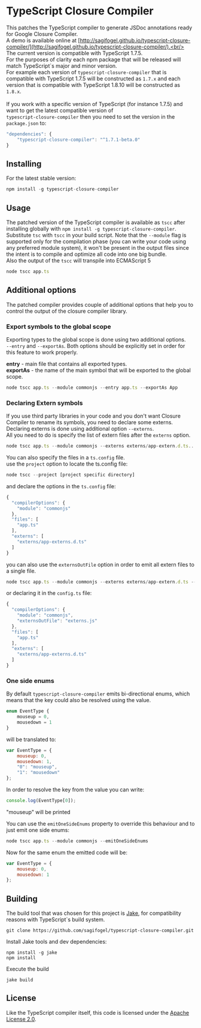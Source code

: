 # TypeScript Closure Compiler

This patches the TypeScript compiler to generate JSDoc annotations ready for Google Closure Compiler.<br/> A demo is available online at [http://sagifogel.github.io/typescript-closure-compiler/](http://sagifogel.github.io/typescript-closure-compiler/).<br/>
The current version is compatible with TypeScript 1.7.5.<br/>
For the purposes of clarity each npm package that will be released will match TypeScript\`s major and minor version.<br/>
For example each version of `typescript-closure-compiler` that is compatible with TypeScript 1.7.5 will be constructed as 
`1.7.x` and each version that is compatible with TypeScript 1.8.10 will be constructed as `1.8.x`.<br/><br/>
If you work with a specific version of TypeScript (for instance 1.7.5) and want to get the latest compatible version of <br/>`typescript-closure-compiler` then you need to set the version in the `package.json` to:<br/>
```js
"dependencies": {
    "typescript-closure-compiler": "^1.7.1-beta.0"
}
```

## Installing

For the latest stable version:

```js
npm install -g typescript-closure-compiler
```

## Usage

The patched version of the TypeScript compiler is available as `tscc` after installing globally with `npm install -g typescript-closure-compiler`. Substitute `tsc` with `tscc` in your build script. Note that the `--module` flag is supported only for the compilation phase (you can write your code using any preferred module system), it won't be present in the output files since the intent is to compile and optimize all code into one big bundle.<br/>
Also the output of the `tscc` will transpile into ECMAScript 5

```js
node tscc app.ts
```

## Additional options

The patched compiler provides couple of additional options that help you to control the output of the closure compiler library.<br/>

### Export symbols to the global scope
Exporting types to the global scope is done using two additional options.<br/>
`--entry` and `--exportAs`. Both options should be explicitly set in order for this feature to work properly.

**entry** - main file that contains all exported types.<br/>
**exportAs** - the name of the main symbol that will be exported to the global scope.<br/>

```js
node tscc app.ts --module commonjs --entry app.ts --exportAs App
```

### Declaring Extern symbols
If you use third party libraries in your code and you don't want Closure Compiler to rename its symbols, you need to declare some externs. Declaring externs is done using additional option `--externs`.<br/>
All you need to do is specify the list of extern files after the `externs` option.

```js
node tscc app.ts --module commonjs --externs externs/app-extern.d.ts...
```

You can also specify the files in a `ts.config` file.<br/>
use the `project` option to locate the ts.config file:<br/> 
```js
node tscc --project [project specific directory]
```
and declare the options in the `ts.config` file: 
```js
{
  "compilerOptions": {
    "module": "commonjs"
  },
  "files": [
    "app.ts"
  ],
  "externs": [
    "externs/app-externs.d.ts"
  ]
}
``` 

you can also use the `externsOutFile` option in order to emit all extern files to a single file.

```js
node tscc app.ts --module commonjs --externs externs/app-extern.d.ts --externsOutFile externs.js
```
or declaring it in the `config.ts` file:
```js
{
  "compilerOptions": {
    "module": "commonjs",
    "externsOutFile": "externs.js"
  },
  "files": [
    "app.ts"
  ],
  "externs": [
    "externs/app-externs.d.ts"
  ]
}
``` 

### One side enums
By default `typescript-closure-compiler` emits bi-directional enums, which means that the key could also be resolved using the value.
```js
enum EventType {
    mouseup = 0,
    mousedown = 1
}
```
will be translated to:
```js
var EventType = {
    mouseup: 0,
    mousedown: 1,
    "0": "mouseup",
    "1": "mousedown"
};
```
In order to resolve the key from the value you can write:
```js
console.log(EventType[0]); 
```
"mouseup" will be printed

You can use the `emitOneSideEnums` property to override this behaviour and to just emit one side enums:
```js
node tscc app.ts --module commonjs --emitOneSideEnums
```
Now for the same enum the emitted code will be:
```js
var EventType = {
    mouseup: 0,
    mousedown: 1
};
```
## Building

The build tool that was chosen for this project is [Jake](http://jakejs.com/), for compatibility reasons with TypeScript`s build system.<br/>

```
git clone https://github.com/sagifogel/typescript-closure-compiler.git
```

Install Jake tools and dev dependencies:

```
npm install -g jake
npm install
```

Execute the build

```
jake build
```
 
## License

Like the TypeScript compiler itself, this code is licensed under the [Apache License 2.0](http://typescript.codeplex.com/license).